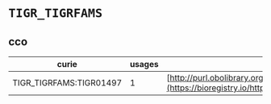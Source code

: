 # `TIGR_TIGRFAMS`
## cco
| curie                   |   usages | nodes                                                                                                         |
|-------------------------|----------|---------------------------------------------------------------------------------------------------------------|
| TIGR_TIGRFAMS:TIGR01497 |        1 | [http://purl.obolibrary.org/obo/GO:0031004](https://bioregistry.io/http://purl.obolibrary.org/obo/GO:0031004) |
